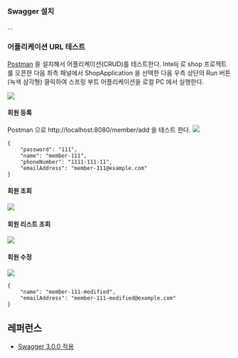 ### Swagger 설치 ###

...


### 어플리케이션 URL 테스트 ###

[Postman](https://www.postman.com/) 을 설치해서 어플리케이션(CRUD)를 테스트한다. Intelij 로 shop 프로젝트를 오픈한 다음 좌측 패널에서 ShopApplication 을 선택한 다음 우측 상단의 Run 버튼(녹색 삼각형) 클릭하여 스프링 부트 어플리케이션을 로컬 PC 에서 실행한다.

![](https://github.com/gnosia93/eks-on-aws/blob/main/images/shop-run.png)

#### 회원 등록 ####
Postman 으로 http://localhost:8080/member/add 을 테스트 한다. 
![](https://github.com/gnosia93/eks-on-aws/blob/main/images/postman-post.png)

```
{
    "password": "111",
    "name": "member-111",
    "phoneNumber": "1111-111-11",
    "emailAddress": "member-111@example.com"
}
```

#### 회원 조회 ####
![](https://github.com/gnosia93/eks-on-aws/blob/main/images/postman-get.png)


#### 회원 리스트 조회 ####
![](https://github.com/gnosia93/eks-on-aws/blob/main/images/postman-get-list.png)

#### 회원 수정 ####
![](https://github.com/gnosia93/eks-on-aws/blob/main/images/postman-put.png)

```
{
    "name": "member-111-modified",
    "emailAddress": "member-111-modified@example.com"
}
```

## 레퍼런스 ##

* [Swagger 3.0.0 적용](https://chanos.tistory.com/entry/Spring-API-%EB%AC%B8%EC%84%9C-%EC%9E%90%EB%8F%99%ED%99%94%EB%A5%BC-%EC%9C%84%ED%95%9C-Swagger-300-%EC%A0%81%EC%9A%A9)


